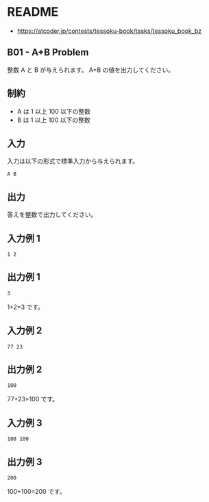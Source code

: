 # README
- <https://atcoder.jp/contests/tessoku-book/tasks/tessoku_book_bz>
## B01 - A+B Problem
整数 A と B が与えられます。
A+B の値を出力してください。
## 制約
* A は 1 以上 100 以下の整数
* B は 1 以上 100 以下の整数
## 入力
入力は以下の形式で標準入力から与えられます。

```
A B
```
## 出力
答えを整数で出力してください。
## 入力例 1
```
1 2
```
## 出力例 1
```
3
```

1+2=3 です。
## 入力例 2
```
77 23
```
## 出力例 2
```
100
```

77+23=100 です。
## 入力例 3
```
100 100
```
## 出力例 3
```
200
```

100+100=200 です。
